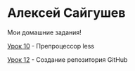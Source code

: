 

# Алексей Сайгушев
Мои домашние задания!

[Урок 10](Lam1ro4eQ.github.io/lesson_10 "Жмяк") - Препроцессор less

[Урок 12](Lam1ro4eQ.github.io/lesson_12 "Жмяк") - Создание репозитория GitHub

